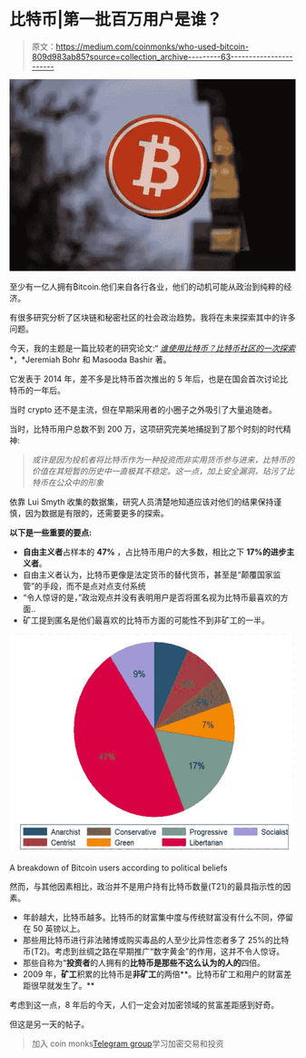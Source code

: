 # 比特币|第一批百万用户是谁？

> 原文：<https://medium.com/coinmonks/who-used-bitcoin-809d983ab85?source=collection_archive---------63----------------------->

![](img/d3a4ef52b3b188bc09031ab92ac15145.png)

至少有一亿人拥有₿itcoin.他们来自各行各业，他们的动机可能从政治到纯粹的经济。

有很多研究分析了区块链和秘密社区的社会政治趋势。我将在未来探索其中的许多问题。

今天，我的主题是一篇比较老的研究论文:“ [*谁使用比特币？比特币社区的一次探索*](https://ieeexplore.ieee.org/document/6890928) *，*Jeremiah Bohr 和 Masooda Bashir 著。

它发表于 2014 年，差不多是比特币首次推出的 5 年后，也是在国会首次讨论比特币的一年后。

当时 crypto 还不是主流，但在早期采用者的小圈子之外吸引了大量追随者。

当时，比特币用户总数不到 200 万，这项研究完美地捕捉到了那个时刻的时代精神:

> *或许是因为投机者将比特币作为一种投资而非实用货币参与进来，比特币的价值在其短暂的历史中一直极其不稳定。这一点，加上安全漏洞，玷污了比特币在公众中的形象*

依靠 Lui Smyth 收集的数据集，研究人员清楚地知道应该对他们的结果保持谨慎，因为数据是有限的，还需要更多的探索。

**以下是一些重要的要点:**

*   **自由主义者**占样本的 **47%** ，占比特币用户的大多数，相比之下 **17%的进步主义者**。
*   自由主义者认为，比特币更像是法定货币的替代货币，甚至是“颠覆国家监管”的手段，而不是点对点支付系统
*   “令人惊讶的是，”政治观点并没有表明用户是否将匿名视为比特币最喜欢的方面..
*   矿工提到匿名是他们最喜欢的比特币方面的可能性不到非矿工的一半。

![](img/61a5dbac86f96a5ad4c3dd6fc96d8f6a.png)

A breakdown of Bitcoin users according to political beliefs

然而，与其他因素相比，政治并不是用户持有比特币数量(T21)的最具指示性的因素。

*   年龄越大，比特币越多。比特币的财富集中度与传统财富没有什么不同，停留在 50 英镑以上。
*   那些用比特币进行非法赌博或购买毒品的人至少比异性恋者多了 25%的比特币(T2)。考虑到丝绸之路在早期推广“数字黄金”的作用，这并不令人惊讶。
*   那些自称为“**投资者**的人拥有的**比特币是那些不这么认为的人的**四倍。
*   2009 年，**矿工**积累的比特币是**非矿工**的两倍**。比特币矿工和用户的财富差距很早就发生了。**

考虑到这一点，8 年后的今天，人们一定会对加密领域的贫富差距感到好奇。

但这是另一天的帖子。

> 加入 coin monks[Telegram group](https://t.me/joinchat/Trz8jaxd6xEsBI4p)学习加密交易和投资